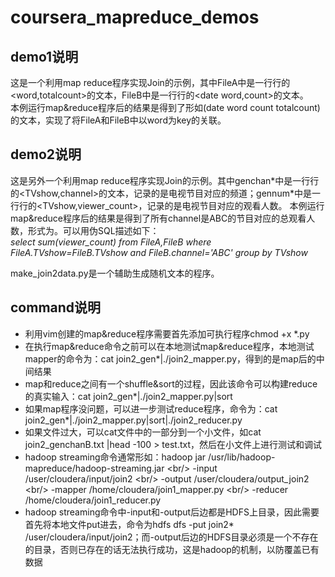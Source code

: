 # coursera_mapreduce_demos
## demo1说明
这是一个利用map reduce程序实现Join的示例，其中FileA中是一行行的<word,totalcount>的文本，FileB中是一行行的<date word,count>的文本。<br/>
本例运行map&reduce程序后的结果是得到了形如(date word count totalcount)的文本，实现了将FileA和FileB中以word为key的关联。<br/>

## demo2说明
这是另外一个利用map reduce程序实现Join的示例。其中genchan\*中是一行行的<TVshow,channel>的文本，记录的是电视节目对应的频道；gennum\*中是一行行的<TVshow,viewer_count>，记录的是电视节目对应的观看人数。
本例运行map&reduce程序后的结果是得到了所有channel是ABC的节目对应的总观看人数，形式为<TVshow viewer_count>。可以用伪SQL描述如下：<br/>
*select sum(viewer_count) from FileA,FileB where FileA.TVshow=FileB.TVshow and FileB.channel='ABC' group by TVshow*<br/>

make_join2data.py是一个辅助生成随机文本的程序。

## command说明
- 利用vim创建的map&reduce程序需要首先添加可执行程序chmod +x \*.py
- 在执行map&reduce命令之前可以在本地测试map&reduce程序，本地测试mapper的命令为：cat join2_gen*|./join2_mapper.py，得到的是map后的中间结果
- map和reduce之间有一个shuffle&sort的过程，因此该命令可以构建reduce的真实输入：cat join2_gen*|./join2_mapper.py|sort
- 如果map程序没问题，可以进一步测试reduce程序，命令为：cat join2_gen*|./join2_mapper.py|sort|./join2_reducer.py
- 如果文件过大，可以cat文件中的一部分到一个小文件，如cat join2_genchanB.txt |head -100 > test.txt，然后在小文件上进行测试和调试
- hadoop streaming命令通常形如：hadoop jar /usr/lib/hadoop-mapreduce/hadoop-streaming.jar \<br/>
    -input /user/cloudera/input/join2 \<br/>
    -output /user/cloudera/output_join2 \<br/>
    -mapper /home/cloudera/join1_mapper.py \<br/>
    -reducer /home/cloudera/join1_reducer.py<br/>
- hadoop streaming命令中-input和-output后边都是HDFS上目录，因此需要首先将本地文件put进去，命令为hdfs dfs -put join2* /user/cloudera/input/join2；而-output后边的HDFS目录必须是一个不存在的目录，否则已存在的话无法执行成功，这是hadoop的机制，以防覆盖已有数据
